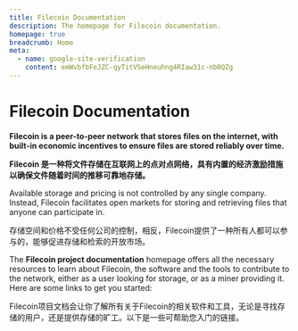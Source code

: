 ```yaml
---
title: Filecoin Documentation
description: The homepage for Filecoin documentation.
homepage: true
breadcrumb: Home
meta:
  - name: google-site-verification
    content: emWvbfbFeJZC-qyTitVSeHneuhng4RIaw31c-nb0QZg
---
```


# Filecoin Documentation

**Filecoin is a peer-to-peer network that stores files on the internet, with built-in economic incentives to ensure files are stored reliably over time.**

**Filecoin 是一种将文件存储在互联网上的点对点网络，具有内置的经济激励措施以确保文件随着时间的推移可靠地存储。**

Available storage and pricing is not controlled by any single company. Instead, Filecoin facilitates open markets for storing and retrieving files that anyone can participate in.

存储空间和价格不受任何公司的控制，相反，Filecoin提供了一种所有人都可以参与的，能够促进存储和检索的开放市场。

The **Filecoin project documentation** homepage offers all the necessary resources to learn about Filecoin, the software and the tools to contribute to the network, either as a user looking for storage, or as a miner providing it. Here are some links to get you started:

Filecoin项目文档会让你了解所有关于Filecoin的相关软件和工具，无论是寻找存储的用户，还是提供存储的旷工。以下是一些可帮助您入门的链接。

<!--

* If you're new to web3 and Filecoin, we recommend checking out [What is Filecoin?](/about-filecoin/what-is-filecoin).
* Users wanting to learn how Filecoin works, how to run a Filecoin node and how to store content in the network, please head to [Get started](/store/) section.
* Miners looking to provide storage to the network should head to the [Mining docs](/mine/)
* Developers interested in building applications that interact with the Filecoin network and nodes can find information in the [Build section](/build/).
* If you're a developer looking to get started building on Filecoin, check out the Build section.
-->

